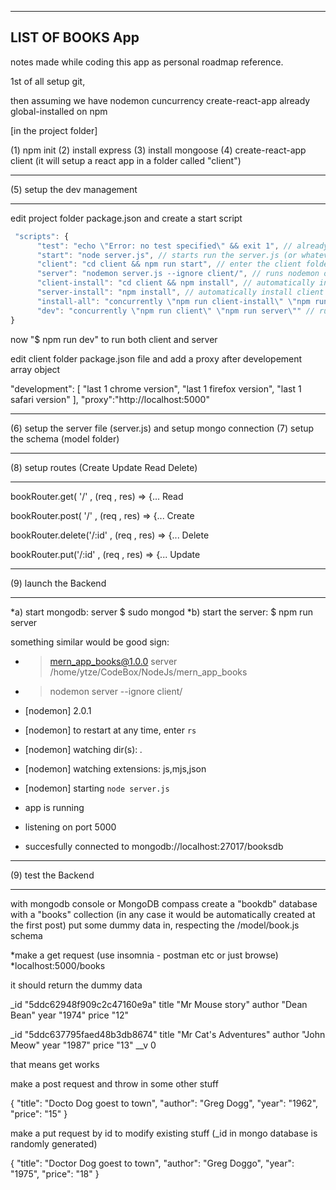 ---------------------------------------------------------------
LIST OF BOOKS App
---------------------------------------------------------------

notes made while coding this app as personal roadmap reference.

1st of all setup git,

then assuming we have
 nodemon
 cuncurrency
 create-react-app
already global-installed on npm 

[in the project folder]

(1) npm init
(2) install express
(3) install mongoose
(4) create-react-app client (it will setup a react app in a folder called "client")


**************************************************************************************************************************************************************
(5) setup the dev management
**************************************************************************************************************************************************************

edit project folder package.json and create a start script

```javascript
 "scripts": {
      "test": "echo \"Error: no test specified\" && exit 1", // already existing
      "start": "node server.js", // starts run the server.js (or whatever) in node environment
      "client": "cd client && npm run start", // enter the client folder and runs the start script in the client's package.json 
      "server": "nodemon server.js --ignore client/", // runs nodemon only on server (ignores client)    
      "client-install": "cd client && npm install", // automatically install server node packages
      "server-install": "npm install", // automatically install client node packages
      "install-all": "concurrently \"npm run client-install\" \"npm run server-install\"", //automatically installs both server anc client node packages
      "dev": "concurrently \"npm run client\" \"npm run server\"" // runs simultaneously server and client
}
```
now "$ npm run dev" to run both client and server 

edit client folder package.json file and add a proxy after developement array object

"development": [
      "last 1 chrome version",
      "last 1 firefox version",
      "last 1 safari version"
    ],
      "proxy":"http://localhost:5000"
**************************************************************************************************************************************************************

(6) setup the server file (server.js) and setup mongo connection
(7) setup the schema (model folder)

**************************************************************************************************************************************************************
(8) setup routes (Create Update Read Delete)
**************************************************************************************************************************************************************

bookRouter.get( '/' , (req , res) => {... Read 

bookRouter.post( '/' , (req , res) => {... Create

bookRouter.delete('/:id' , (req , res) => {... Delete

bookRouter.put('/:id' , (req , res) => {... Update

**************************************************************************************************************************************************************
(9) launch the Backend
**************************************************************************************************************************************************************

*a) start mongodb: server $ sudo mongod
*b) start the server: $ npm run server

something similar would be good sign:

*   > mern_app_books@1.0.0 server /home/ytze/CodeBox/NodeJs/mern_app_books
*   > nodemon server --ignore client/

*   [nodemon] 2.0.1
*   [nodemon] to restart at any time, enter `rs`
*   [nodemon] watching dir(s): *.*
*   [nodemon] watching extensions: js,mjs,json
*   [nodemon] starting `node server.js`
*   app is running
*   listening on port 5000
*   succesfully connected to  mongodb://localhost:27017/booksdb

**************************************************************************************************************************************************************
(9) test the Backend
**************************************************************************************************************************************************************

with mongodb console or MongoDB compass create a "bookdb" database with a "books" collection
(in any case it would be automatically created at the first post)
put some dummy data in, respecting the /model/book.js schema

*make a get request (use insomnia - postman etc or just browse)
*localhost:5000/books

it should return the dummy data

_id	"5ddc62948f909c2c47160e9a"
title	"Mr Mouse story"
author	"Dean Bean"
year	"1974"
price	"12"
	
_id	"5ddc637795faed48b3db8674"
title	"Mr Cat's Adventures"
author	"John Meow"
year	"1987"
price	"13"
__v	0

that means get works

make a post request and throw in some other stuff

{
    "title": "Docto Dog goest to town",
    "author": "Greg Dogg",
    "year": "1962",
    "price": "15"
  }

make a put request by id to modify existing stuff
(_id in mongo database is randomly generated)

{
    "title": "Doctor Dog goest to town",
    "author": "Greg Doggo",
    "year": "1975",
    "price": "18"
  }


